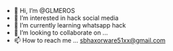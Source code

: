- 👋 Hi, I’m @GLMEROS
- 👀 I’m interested in hack social media 
- 🌱 I’m currently learning whatsapp hack 
- 💞️ I’m looking to collaborate on ...
- 📫 How to reach me ...
sbhaxorware51xx@gmail.com 
<!---
GLMEROS/GLMEROS is a ✨ special ✨ repository because its `README.md` (this file) appears on your GitHub profile.
You can click the Preview link to take a look at your changes.
--->
